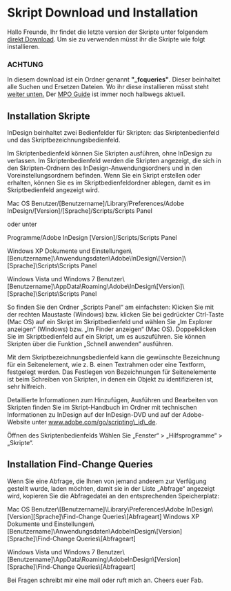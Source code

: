 Skript Download und Installation
================================

Hallo Freunde, Ihr findet die letzte version der Skripte unter folgendem
[direkt
Download](https://github.com/fabiantheblind/mpolauncherJSRes/zipball/master).
Um sie zu verwenden müsst ihr die Skripte wie folgt installieren.

### ACHTUNG

In diesem download ist ein Ordner genannt **"\_fcqueries"**. Dieser
beinhaltet alle Suchen und Ersetzen Dateien. Wo ihr diese installieren
müsst steht [weiter unten.](#fc) Der [MPO
Guide](http://mediaplanungonline.de/hilfe/designersguide/screencast.html)
ist immer noch halbwegs aktuell.

Installation Skripte
--------------------

InDesign beinhaltet zwei Bedienfelder für Skripten: das
Skriptenbedienfeld und das Skriptbezeichnungsbedienfeld.

Im Skriptenbedienfeld können Sie Skripten ausführen, ohne InDesign zu
verlassen. Im Skriptenbedienfeld werden die Skripten angezeigt, die sich
in den Skripten-Ordnern des InDesign-Anwendungsordners und in den
Voreinstellungsordnern befinden. Wenn Sie ein Skript erstellen oder
erhalten, können Sie es im Skriptbedienfeldordner ablegen, damit es im
Skriptbedienfeld angezeigt wird.

Mac OS Benutzer/[Benutzername]/Library/Preferences/Adobe
InDesign/[Version]/[Sprache]/Scripts/Scripts Panel

oder unter

Programme/Adobe InDesign [Version]/Scripts/Scripts Panel

Windows XP Dokumente und
Einstellungen\\[Benutzername]\\Anwendungsdaten\\Adobe\\InDesign\\[Version]\\[Sprache]\\Scripts\\Scripts
Panel

Windows Vista und Windows 7
Benutzer\\[Benutzername]\\AppData\\Roaming\\Adobe\\InDesign\\[Version]\\[Sprache]\\Scripts\\Scripts
Panel

So finden Sie den Ordner „Scripts Panel“ am einfachsten: Klicken Sie mit
der rechten Maustaste (Windows) bzw. klicken Sie bei gedrückter
Ctrl-Taste (Mac OS) auf ein Skript im Skriptbedienfeld und wählen Sie
„Im Explorer anzeigen“ (Windows) bzw. „Im Finder anzeigen“ (Mac OS).
Doppelklicken Sie im Skriptbedienfeld auf ein Skript, um es auszuführen.
Sie können Skripten über die Funktion „Schnell anwenden“ ausführen.

Mit dem Skriptbezeichnungsbedienfeld kann die gewünschte Bezeichnung für
ein Seitenelement, wie z. B. einen Textrahmen oder eine Textform,
festgelegt werden. Das Festlegen von Bezeichnungen für Seitenelemente
ist beim Schreiben von Skripten, in denen ein Objekt zu identifizieren
ist, sehr hilfreich.

Detaillierte Informationen zum Hinzufügen, Ausführen und Bearbeiten von
Skripten finden Sie im Skript-Handbuch im Ordner mit technischen
Informationen zu InDesign auf der InDesign-DVD und auf der Adobe-Website
unter www.adobe.com/go/scripting\_id\_de.

Öffnen des Skriptenbedienfelds Wählen Sie „Fenster“ \> „Hilfsprogramme“
\> „Skripte“.

Installation Find-Change Queries
--------------------------------

Wenn Sie eine Abfrage, die Ihnen von jemand anderem zur Verfügung
gestellt wurde, laden möchten, damit sie in der Liste „Abfrage“
angezeigt wird, kopieren Sie die Abfragedatei an den entsprechenden
Speicherplatz:

Mac OS Benutzer\\[Benutzername]\\Library\\Preferences\\Adobe
InDesign\\[Version][Sprache]\\Find-Change Queries\\[Abfrageart] Windows
XP Dokumente und
Einstellungen\\[Benutzername]\\Anwendungsdaten\\AdobeInDesign\\[Version][Sprache]\\Find-Change
Queries\\[Abfrageart]

Windows Vista und Windows 7
Benutzer\\[Benutzername]\\AppData\\Roaming\\AdobeInDesign\\[Version][Sprache]\\Find-Change
Queries\\[Abfrageart]

Bei Fragen schreibt mir eine mail oder ruft mich an. Cheers euer Fab.
